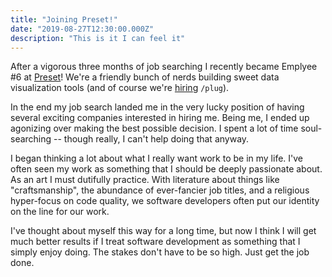 ```yaml
---
title: "Joining Preset!"
date: "2019-08-27T12:30:00.000Z"
description: "This is it I can feel it"
---
```


After a vigorous three months of job searching I recently became Emplyee #6 at [Preset](https://preset.io/)! We're a friendly bunch of nerds building sweet data visualization tools (and of course we're [hiring](https://preset.io/careers/) `/plug`).

In the end my job search landed me in the very lucky position of having several exciting companies interested in hiring me. Being me, I ended up agonizing over making the best possible decision. I spent a lot of time soul-searching -- though really, I can't help doing that anyway.

I began thinking a lot about what I really want work to be in my life. I've often seen my work as something that I should be deeply passionate about. As an art I must dutifully practice. With literature about things like "craftsmanship", the abundance of ever-fancier job titles, and a religious hyper-focus on code quality, we software developers often put our identity on the line for our work.

I've thought about myself this way for a long time, but now I think I will get much better results if I treat software development as something that I simply enjoy doing. The stakes don't have to be so high. Just get the job done.

